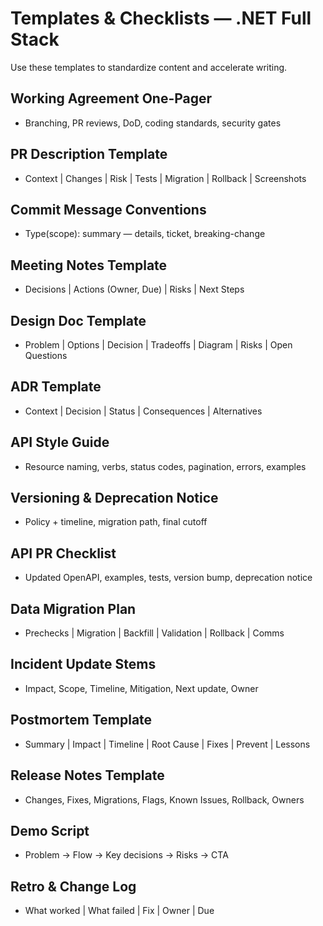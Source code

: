 # Templates & Checklists — .NET Full Stack

Use these templates to standardize content and accelerate writing.

## Working Agreement One-Pager
- Branching, PR reviews, DoD, coding standards, security gates

## PR Description Template
- Context | Changes | Risk | Tests | Migration | Rollback | Screenshots

## Commit Message Conventions
- Type(scope): summary — details, ticket, breaking-change

## Meeting Notes Template
- Decisions | Actions (Owner, Due) | Risks | Next Steps

## Design Doc Template
- Problem | Options | Decision | Tradeoffs | Diagram | Risks | Open Questions

## ADR Template
- Context | Decision | Status | Consequences | Alternatives

## API Style Guide
- Resource naming, verbs, status codes, pagination, errors, examples

## Versioning & Deprecation Notice
- Policy + timeline, migration path, final cutoff

## API PR Checklist
- Updated OpenAPI, examples, tests, version bump, deprecation notice

## Data Migration Plan
- Prechecks | Migration | Backfill | Validation | Rollback | Comms

## Incident Update Stems
- Impact, Scope, Timeline, Mitigation, Next update, Owner

## Postmortem Template
- Summary | Impact | Timeline | Root Cause | Fixes | Prevent | Lessons

## Release Notes Template
- Changes, Fixes, Migrations, Flags, Known Issues, Rollback, Owners

## Demo Script
- Problem → Flow → Key decisions → Risks → CTA

## Retro & Change Log
- What worked | What failed | Fix | Owner | Due
